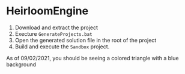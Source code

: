 # HeirloomEngine

1. Download and extract the project
2. Execture `GenerateProjects.bat`
3. Open the generated solution file in the root of the project
4. Build and execute the `Sandbox` project.

As of 09/02/2021, you should be seeing a colored triangle with a blue background
